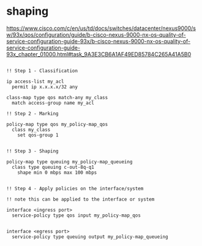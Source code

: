 # shaping

https://www.cisco.com/c/en/us/td/docs/switches/datacenter/nexus9000/sw/93x/qos/configuration/guide/b-cisco-nexus-9000-nx-os-quality-of-service-configuration-guide-93x/b-cisco-nexus-9000-nx-os-quality-of-service-configuration-guide-93x_chapter_01000.html#task_9A3E3CB6A1AF49ED85784C265A41A5B0


```

!! Step 1 - Classification

ip access-list my_acl
  permit ip x.x.x.x/32 any

class-map type qos match-any my_class
  match access-group name my_acl

!! Step 2 - Marking

policy-map type qos my_policy-map_qos
  class my_class
    set qos-group 1


!! Step 3 - Shaping

policy-map type queuing my_policy-map_queueing
  class type queuing c-out-8q-q1
    shape min 0 mbps max 100 mbps


!! Step 4 - Apply policies on the interface/system

!! note this can be applied to the interface or system

interface <ingress port>
  service-policy type qos input my_policy-map_qos


interface <egress port>
  service-policy type queuing output my_policy-map_queueing
```
